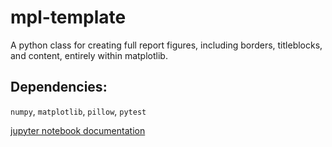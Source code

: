 # mpl-template
A python class for creating full report figures, including borders, titleblocks, and content, entirely within matplotlib.

## Dependencies:
`numpy`, `matplotlib`, `pillow`, `pytest`

[jupyter notebook documentation](https://gist.github.com/austinorr/e2ec865d0f94bbe4fcd59f6f7ebcb575)
